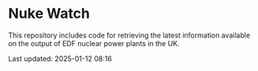 # Nuke Watch

This repository includes code for retrieving the latest information available on the output of EDF nuclear power plants in the UK.

Last updated: 2025-01-12 08:16